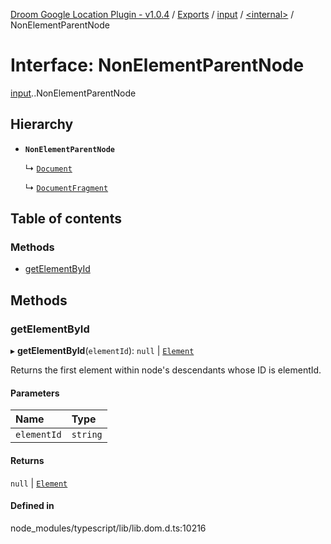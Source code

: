 [Droom Google Location Plugin - v1.0.4](../README.md) / [Exports](../modules.md) / [input](../modules/input.md) / [<internal\>](../modules/input._internal_.md) / NonElementParentNode

# Interface: NonElementParentNode

[input](../modules/input.md).[<internal>](../modules/input._internal_.md).NonElementParentNode

## Hierarchy

- **`NonElementParentNode`**

  ↳ [`Document`](input._internal_.Document.md)

  ↳ [`DocumentFragment`](input._internal_.DocumentFragment.md)

## Table of contents

### Methods

- [getElementById](input._internal_.NonElementParentNode.md#getelementbyid)

## Methods

### getElementById

▸ **getElementById**(`elementId`): ``null`` \| [`Element`](../modules/input._internal_.md#element)

Returns the first element within node's descendants whose ID is elementId.

#### Parameters

| Name | Type |
| :------ | :------ |
| `elementId` | `string` |

#### Returns

``null`` \| [`Element`](../modules/input._internal_.md#element)

#### Defined in

node_modules/typescript/lib/lib.dom.d.ts:10216
